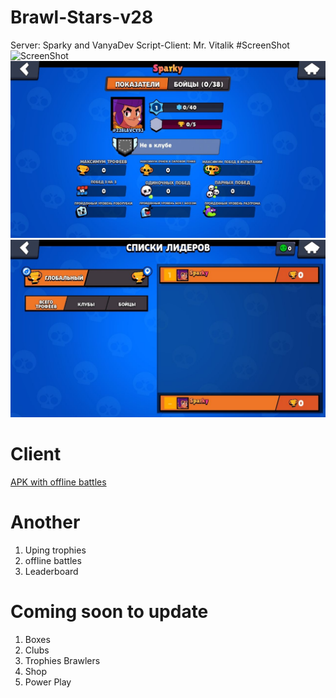 # Brawl-Stars-v28
Server: Sparky and VanyaDev
Script-Client: Mr. Vitalik
#ScreenShot
![ScreenShot](https://cdn.discordapp.com/attachments/817282221177569332/817717138256560188/Screenshot_20210306-131235_Modern_Brawl.jpg)
![ScreenShot](IMG_20220606_103755_702.jpg)
![ScreenShot](IMG_20220606_103753_419.jpg)



# Client
[APK with offline battles](https://mega.nz/file/aCoz2aZZ#b4hJPUNnY_dikGuUmJO3ttJfMmwQOetSDlxrg-1_kZc)

# Another
1. Uping trophies
2. offline battles
3. Leaderboard

# Coming soon to update
1. Boxes
2. Clubs
3. Trophies Brawlers
4. Shop
5. Power Play

